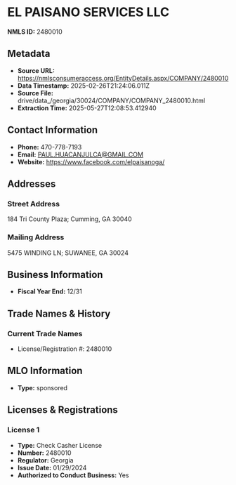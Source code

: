 # EL PAISANO SERVICES LLC

**NMLS ID:** 2480010

## Metadata
- **Source URL:** https://nmlsconsumeraccess.org/EntityDetails.aspx/COMPANY/2480010
- **Data Timestamp:** 2025-02-26T21:24:06.011Z
- **Source File:** drive/data_/georgia/30024/COMPANY/COMPANY_2480010.html
- **Extraction Time:** 2025-05-27T12:08:53.412940

## Contact Information
- **Phone:** 470-778-7193
- **Email:** PAUL.HUACANJULCA@GMAIL.COM
- **Website:** https://www.facebook.com/elpaisanoga/

## Addresses
### Street Address
184 Tri County Plaza; Cumming, GA 30040

### Mailing Address
5475 WINDING LN; SUWANEE, GA 30024

## Business Information
- **Fiscal Year End:** 12/31

## Trade Names & History
### Current Trade Names
- License/Registration #: 2480010

## MLO Information
- **Type:** sponsored

## Licenses & Registrations

### License 1
- **Type:** Check Casher License
- **Number:** 2480010
- **Regulator:** Georgia
- **Issue Date:** 01/29/2024
- **Authorized to Conduct Business:** Yes
